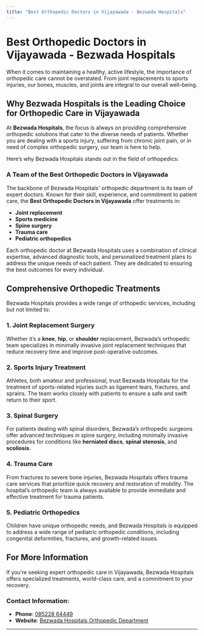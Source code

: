 ```yaml
---
title: "Best Orthopedic Doctors in Vijayawada - Bezwada Hospitals"
---
```


# Best Orthopedic Doctors in Vijayawada - Bezwada Hospitals

When it comes to maintaining a healthy, active lifestyle, the importance of orthopedic care cannot be overstated. From joint replacements to sports injuries, our bones, muscles, and joints are integral to our overall well-being.

## Why Bezwada Hospitals is the Leading Choice for Orthopedic Care in Vijayawada

At **Bezwada Hospitals**, the focus is always on providing comprehensive orthopedic solutions that cater to the diverse needs of patients. Whether you are dealing with a sports injury, suffering from chronic joint pain, or in need of complex orthopedic surgery, our team is here to help.

Here’s why Bezwada Hospitals stands out in the field of orthopedics:

### A Team of the Best Orthopedic Doctors in Vijayawada

The backbone of Bezwada Hospitals' orthopedic department is its team of expert doctors. Known for their skill, experience, and commitment to patient care, the **Best Orthopedic Doctors in Vijayawada** offer treatments in:
- **Joint replacement**
- **Sports medicine**
- **Spine surgery**
- **Trauma care**
- **Pediatric orthopedics**

Each orthopedic doctor at Bezwada Hospitals uses a combination of clinical expertise, advanced diagnostic tools, and personalized treatment plans to address the unique needs of each patient. They are dedicated to ensuring the best outcomes for every individual.

## Comprehensive Orthopedic Treatments

Bezwada Hospitals provides a wide range of orthopedic services, including but not limited to:

### 1. **Joint Replacement Surgery**

Whether it’s a **knee**, **hip**, or **shoulder** replacement, Bezwada’s orthopedic team specializes in minimally invasive joint replacement techniques that reduce recovery time and improve post-operative outcomes.

### 2. **Sports Injury Treatment**

Athletes, both amateur and professional, trust Bezwada Hospitals for the treatment of sports-related injuries such as ligament tears, fractures, and sprains. The team works closely with patients to ensure a safe and swift return to their sport.

### 3. **Spinal Surgery**

For patients dealing with spinal disorders, Bezwada’s orthopedic surgeons offer advanced techniques in spine surgery, including minimally invasive procedures for conditions like **herniated discs**, **spinal stenosis**, and **scoliosis**.

### 4. **Trauma Care**

From fractures to severe bone injuries, Bezwada Hospitals offers trauma care services that prioritize quick recovery and restoration of mobility. The hospital’s orthopedic team is always available to provide immediate and effective treatment for trauma patients.

### 5. **Pediatric Orthopedics**

Children have unique orthopedic needs, and Bezwada Hospitals is equipped to address a wide range of pediatric orthopedic conditions, including congenital deformities, fractures, and growth-related issues.

## For More Information

If you’re seeking expert orthopedic care in Vijayawada, Bezwada Hospitals offers specialized treatments, world-class care, and a commitment to your recovery.

### Contact Information:
- **Phone**: [085228 64449](tel:+918522864449)
- **Website**: [Bezwada Hospitals Orthopedic Department](https://www.bezwadahospitals.com/orthopedic-hospital-vijayawada.html)
---

